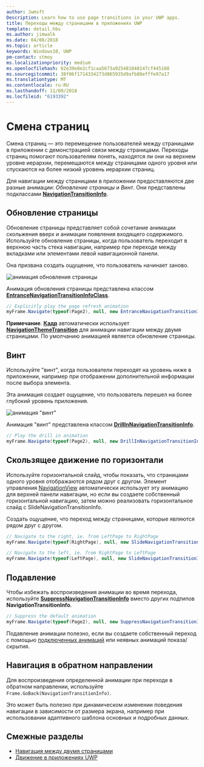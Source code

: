 ```yaml
---
author: Jwmsft
Description: Learn how to use page transitions in your UWP apps.
title: Переходы между страницами в приложениях UWP
template: detail.hbs
ms.author: jimwalk
ms.date: 04/08/2018
ms.topic: article
keywords: Windows10, UWP
pm-contact: stmoy
ms.localizationpriority: medium
ms.openlocfilehash: 62e39e8e2cf1caa5673a925481848147cf445188
ms.sourcegitcommit: 38f06f1714334273d865935d9afb80efffe97a17
ms.translationtype: MT
ms.contentlocale: ru-RU
ms.lasthandoff: 11/09/2018
ms.locfileid: "6193392"
---
```

# <a name="page-transitions"></a>Смена страниц

Смена страниц — это перемещение пользователей между страницами в приложении с демонстрацией связи между страницами. Переходы страниц помогают пользователям понять, находятся ли они на верхнем уровне иерархии, перемещаются между страницами одного уровня или спускаются на более низкий уровень иерархии страниц.

Для навигации между страницами в приложении предоставляются две разные анимации: *Обновление страницы* и *Винт*. Они представлены подклассами [**NavigationTransitionInfo**](https://docs.microsoft.com/uwp/api/windows.ui.xaml.media.animation.navigationtransitioninfo).

## <a name="page-refresh"></a>Обновление страницы

Обновление страницы представляет собой сочетание анимации скольжения вверх и анимации появления входящего содержимого. Используйте обновление страницы, когда пользователь переходит в верхнюю часть стека навигации, например при переходе между вкладками или элементами левой навигационной панели.

Она призвана создать ощущение, что пользователь начинает заново.

![анимация обновления страницы](images/page-refresh.gif)

Анимация обновления страницы представлена классом [**EntranceNavigationTransitionInfoClass**](https://docs.microsoft.com/uwp/api/windows.ui.xaml.media.animation.entrancenavigationtransitioninfo).

```csharp
// Explicitly play the page refresh animation
myFrame.Navigate(typeof(Page2), null, new EntranceNavigationTransitionInfo());

```

**Примечание**. [**Кадр**](https://docs.microsoft.com/uwp/api/windows.ui.xaml.controls.frame) автоматически использует [**NavigationThemeTransition**](https://docs.microsoft.com/uwp/api/windows.ui.xaml.media.animation.navigationthemetransition) для анимации навигации между двумя страницами. По умолчанию анимацией является обновление страницы.

## <a name="drill"></a>Винт

Используйте "винт", когда пользователи переходят на уровень ниже в приложении, например при отображении дополнительной информации после выбора элемента.

Эта анимация создает ощущение, что пользователь перешел на более глубокий уровень приложения.

![анимация "винт"](images/drill.gif)

Анимация "винт" представлена классом [**DrillInNavigationTransitionInfo**](https://docs.microsoft.com/uwp/api/windows.ui.xaml.media.animation.drillinnavigationtransitioninfo).

```csharp
// Play the drill in animation
myFrame.Navigate(typeof(Page2), null, new DrillInNavigationTransitionInfo());
```

## <a name="horizontal-slide"></a>Скользящее движение по горизонтали

Используйте горизонтальной слайд, чтобы показать, что страницами одного уровня отображаются рядом друг с другом. Элемент управления [NavigationView](../controls-and-patterns/navigationview.md) автоматически использует эту анимацию для верхней панели навигации, но если вы создаете собственный горизонтальной навигацию, затем можно реализовать горизонтальное слайд с SlideNavigationTransitionInfo.

Создать ощущение, что переход между страницами, которые являются рядом друг с другом. 

```csharp
// Navigate to the right, ie. from LeftPage to RightPage
myFrame.Navigate(typeof(RightPage), null, new SlideNavigationTransitionInfo() { SlideNavigationTransitionEffect.FromRight } );

// Navigate to the left, ie. from RightPage to LeftPage
myFrame.Navigate(typeof(LeftPage), null, new SlideNavigationTransitionInfo() { SlideNavigationTransitionEffect.FromLeft } );
```

## <a name="suppress"></a>Подавление

Чтобы избежать воспроизведения анимации во время перехода, используйте [**SuppressNavigationTransitionInfo**](https://docs.microsoft.com/uwp/api/windows.ui.xaml.media.animation.suppressnavigationtransitioninfo) вместо других подтипов **NavigationTransitionInfo**.

```csharp
// Suppress the default animation
myFrame.Navigate(typeof(Page2), null, new SuppressNavigationTransitionInfo());
```

Подавление анимации полезно, если вы создаете собственный переход с помощью [подключенных анимаций](connected-animation.md) или неявных анимаций показа/скрытия.

## <a name="backwards-navigation"></a>Навигация в обратном направлении

Для воспроизведения определенной анимации при переходе в обратном направлении, используйте `Frame.GoBack(NavigationTransitionInfo)`.

Это может быть полезно при динамическом изменении поведения навигации в зависимости от размера экрана, например при использовании адаптивного шаблона основных и подробных данных.

## <a name="related-topics"></a>Смежные разделы

- [Навигация между двумя страницами](../basics/navigate-between-two-pages.md)
- [Движение в приложениях UWP](index.md)
